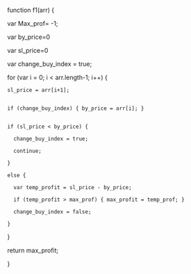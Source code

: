 function f1(arr) 
{ 

  var  Max_prof= -1; 

  var  by_price=0

  var sl_price=0

  var change_buy_index = true; 

 
  for (var i = 0; i < arr.length-1; i++) {

 
    sl_price = arr[i+1]; 

 
    if (change_buy_index) { by_price = arr[i]; }

 
    if (sl_price < by_price) {

      change_buy_index = true; 

      continue;

    }

    else { 

      var temp_profit = sl_price - by_price;

      if (temp_profit > max_prof) { max_profit = temp_prof; }

      change_buy_index = false;

    }

  }

  return max_profit;

}
 
